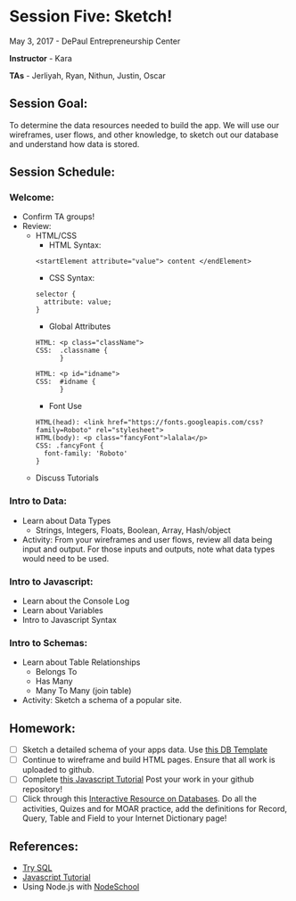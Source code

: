 # Session Five: Sketch!

May 3, 2017 - DePaul Entrepreneurship Center

**Instructor** - Kara

**TAs** - Jerliyah, Ryan, Nithun, Justin, Oscar

## Session Goal:
To determine the data resources needed to build the app. We will use our wireframes, user flows, and other knowledge, to sketch out our database and understand how data is stored.

## Session Schedule:

### Welcome:
  - Confirm TA groups!
  - Review:
    - HTML/CSS
      - HTML Syntax:
      ```
      <startElement attribute="value"> content </endElement>
      ```
      - CSS Syntax:
      ```
      selector {
        attribute: value;
      }
      ```
      - Global Attributes
      ```
      HTML: <p class="className">
      CSS:  .classname {
            }

      HTML: <p id="idname">
      CSS:  #idname {
            }
      ```
      - Font Use
      ```
      HTML(head): <link href="https://fonts.googleapis.com/css?family=Roboto" rel="stylesheet">
      HTML(body): <p class="fancyFont">lalala</p>
      CSS: .fancyFont {
        font-family: 'Roboto'
      }
      ```
    - Discuss Tutorials

### Intro to Data:
  - Learn about Data Types
    - Strings, Integers, Floats, Boolean, Array, Hash/object
  - Activity: From your wireframes and user flows, review all data being input and output. For those inputs and outputs, note what data types would need to be used.

### Intro to Javascript:
  - Learn about the Console Log
  - Learn about Variables
  - Intro to Javascript Syntax

### Intro to Schemas:
  - Learn about Table Relationships
    - Belongs To
    - Has Many
    - Many To Many (join table)
  - Activity: Sketch a schema of a popular site.

## Homework:
- [ ] Sketch a detailed schema of your apps data. Use [this DB Template](https://docs.google.com/spreadsheets/d/1c9sgq16us36K1bygqDWLI8V_7pW-Odt0qeJW3DBwltg/edit?usp=sharing)
- [ ] Continue to wireframe and build HTML pages. Ensure that all work is uploaded to github.
- [ ] Complete [this Javascript Tutorial](http://htmldog.com/guides/javascript/beginner/) Post your work in your github repository!
- [ ] Click through this [Interactive Resource on Databases](http://www.classroommultimedia.com/interactive/Databases/Databases%20FINAL/databases.html). Do all the activities, Quizes and for MOAR practice, add the definitions for Record, Query, Table and Field to your Internet Dictionary page!

## References:
- [Try SQL](https://www.codeschool.com/courses/try-sql)
- [Javascript Tutorial](https://javascript.info/hello-world)
- Using Node.js with [NodeSchool](https://nodeschool.io/#workshoppers)
